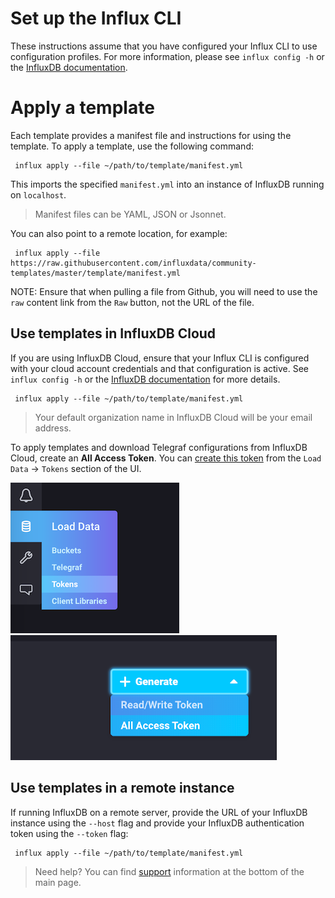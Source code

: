 # Set up the Influx CLI

These instructions assume that you have configured your Influx CLI to use configuration profiles. For more information, please see `influx config -h` or the [InfluxDB documentation](https://v2.docs.influxdata.com/v2.0/reference/cli/influx/config/).

# Apply a template

Each template provides a manifest file and instructions for using the template.
To apply a template, use the following command:

```
 influx apply --file ~/path/to/template/manifest.yml
```

This imports the specified `manifest.yml` into an instance of InfluxDB running on `localhost`.

> Manifest files can be YAML, JSON or Jsonnet.

You can also point to a remote location, for example:
```
 influx apply --file https://raw.githubusercontent.com/influxdata/community-templates/master/template/manifest.yml
 ```

NOTE: Ensure that when pulling a file from Github, you will need to use the `raw` content link from the `Raw` button, not the URL of the file.

 ## Use templates in InfluxDB Cloud

If you are using InfluxDB Cloud, ensure that your Influx CLI is configured with your cloud account credentials and that configuration is active. See `influx config -h` or the [InfluxDB documentation](https://v2.docs.influxdata.com/v2.0/reference/cli/influx/config/) for more details.

```
 influx apply --file ~/path/to/template/manifest.yml
```

> Your default organization name in InfluxDB Cloud will be your email address.

To apply templates and download Telegraf configurations from InfluxDB Cloud, create an **All Access Token**. You can [create this token](https://v2.docs.influxdata.com/v2.0/security/tokens/create-token/) from the `Load Data` -> `Tokens` section of the UI.

![Tokens page](img/nav_token.png)
![Token Creation](img/token_creation.png)

 ## Use templates in a remote instance

If running InfluxDB on a remote server, provide the URL of your InfluxDB instance using the `--host` flag and provide your InfluxDB authentication token using the ``--token`` flag:

```
 influx apply --file ~/path/to/template/manifest.yml
```


> Need help? You can find [support](../readme.md#support) information at the bottom of the main page.
